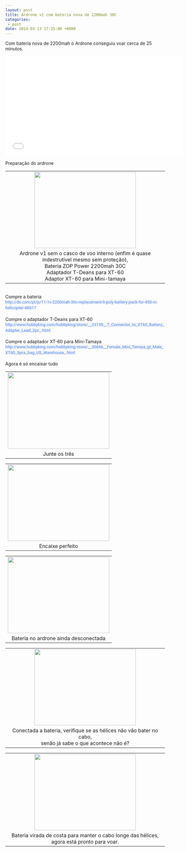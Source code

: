 ```yaml
---
layout: post
title: Ardrone v1 com bateria nova de 2200mah 30C 
categories:
 - post
date: 2014-03-13 17:25:00 +0000
---
```


<div class="separator" style="clear: both; text-align: center;">
</div>

Com bateria nova de 2200mah o Ardrone conseguiu voar cerca de 25 minutos.  

  

<a name="more"></a>  
  

  

<iframe allowfullscreen="" frameborder="0" height="315" src="//www.youtube.com/embed/F0mU7U2HaUQ" width="560"></iframe>

  

  

Preparação do ardrone  

  

<table align="center" cellpadding="0" cellspacing="0" class="tr-caption-container" style="margin-left: auto; margin-right: auto; text-align: center;"><tbody>
<tr><td style="text-align: center;"><a href="http://3.bp.blogspot.com/-xpF8oChc8KA/UyHngR6VrkI/AAAAAAAApNY/L3XMm8KyAgI/s1600/IMG_20140313_120756.jpg" imageanchor="1" style="margin-left: auto; margin-right: auto;"><img border="0" height="240" src="http://3.bp.blogspot.com/-xpF8oChc8KA/UyHngR6VrkI/AAAAAAAApNY/L3XMm8KyAgI/s1600/IMG_20140313_120756.jpg" width="320"/></a></td></tr>
<tr><td class="tr-caption" style="text-align: center;">Ardrone v1 sem o casco de voo interno (enfim é quase indestrutível mesmo sem proteção),<br/>
Bateria ZOP Power 2200mah 30C<br/>
Adaptador T-Deans para XT-60<br/>
Adaptor XT-60 para Mini-tamaya</td></tr>
</tbody></table>

<div>
<br/></div>

<div>
Compre a bateria</div>

<div>
<a class="ot-anchor aaTEdf" href="http://dx.com/pt/p/11-1v-2200mah-30c-replacement-li-poly-battery-pack-for-450-rc-helicopter-48617" rel="nofollow" style="-webkit-transition: color 0.218s; background-color: whitesmoke; color: #427fed; cursor: pointer; font-family: Roboto, arial, sans-serif; font-size: 13px; line-height: 18.200000762939453px; text-decoration: none; transition: color 0.218s;" target="_blank">http://dx.com/pt/p/11-1v-2200mah-30c-replacement-li-poly-battery-pack-for-450-rc-helicopter-48617</a><br/>
<br/>
Compre o adaptador T-Deans para XT-60<br/>
<a class="ot-anchor aaTEdf" href="http://www.hobbyking.com/hobbyking/store/__23159__T_Connector_to_XT60_Battery_Adapter_Lead_2pc_.html" rel="nofollow" style="-webkit-transition: color 0.218s; background-color: whitesmoke; color: #427fed; cursor: pointer; font-family: Roboto, arial, sans-serif; font-size: 13px; line-height: 18.200000762939453px; text-decoration: none; transition: color 0.218s;" target="_blank">http://www.hobbyking.com/hobbyking/store/__23159__T_Connector_to_XT60_Battery_Adapter_Lead_2pc_.html</a><br/>
<br/>
Compre o adaptador XT-60 para Mini-Tamaya<br/>
<a class="ot-anchor aaTEdf" href="http://www.hobbyking.com/hobbyking/store/__30666__Female_Mini_Tamiya_gt_Male_XT60_3pcs_bag_US_Warehouse_.html" rel="nofollow" style="-webkit-transition: color 0.218s; background-color: whitesmoke; color: #427fed; cursor: pointer; font-family: Roboto, arial, sans-serif; font-size: 13px; line-height: 18.200000762939453px; text-decoration: none; transition: color 0.218s;" target="_blank">http://www.hobbyking.com/hobbyking/store/__30666__Female_Mini_Tamiya_gt_Male_XT60_3pcs_bag_US_Warehouse_.html</a><span style="background-color: whitesmoke; color: #404040; font-family: Roboto, arial, sans-serif; font-size: 13px; line-height: 18.200000762939453px;">﻿</span><br/>
<br/>
Agora é só encaixar tudo</div>

<table align="center" cellpadding="0" cellspacing="0" class="tr-caption-container" style="margin-left: auto; margin-right: auto; text-align: center;"><tbody>
<tr><td style="text-align: center;"><a href="http://4.bp.blogspot.com/-QHz2yiqaZxM/UyHo4m5LxLI/AAAAAAAApNk/RqbkK_TMLbw/s1600/IMG_20140313_120857.jpg" imageanchor="1" style="margin-left: auto; margin-right: auto;"><img border="0" height="240" src="http://4.bp.blogspot.com/-QHz2yiqaZxM/UyHo4m5LxLI/AAAAAAAApNk/RqbkK_TMLbw/s1600/IMG_20140313_120857.jpg" width="320"/></a></td></tr>
<tr><td class="tr-caption" style="text-align: center;">Junte os três</td></tr>
</tbody></table>

<table align="center" cellpadding="0" cellspacing="0" class="tr-caption-container" style="margin-left: auto; margin-right: auto; text-align: center;"><tbody>
<tr><td style="text-align: center;"><a href="http://3.bp.blogspot.com/-HEGNSJn0RRg/UyHpEMvH3HI/AAAAAAAApNs/TpZL3JMurmc/s1600/IMG_20140313_120930.jpg" imageanchor="1" style="margin-left: auto; margin-right: auto;"><img border="0" height="240" src="http://3.bp.blogspot.com/-HEGNSJn0RRg/UyHpEMvH3HI/AAAAAAAApNs/TpZL3JMurmc/s1600/IMG_20140313_120930.jpg" width="320"/></a></td></tr>
<tr><td class="tr-caption" style="text-align: center;">Encaixe perfeito</td></tr>
</tbody></table>

<table align="center" cellpadding="0" cellspacing="0" class="tr-caption-container" style="margin-left: auto; margin-right: auto; text-align: center;"><tbody>
<tr><td style="text-align: center;"><a href="http://4.bp.blogspot.com/-14qM71uJhKw/UyHpSqwN9aI/AAAAAAAApN0/UBmJKmhoo5E/s1600/IMG_20140313_121015.jpg" imageanchor="1" style="margin-left: auto; margin-right: auto;"><img border="0" height="240" src="http://4.bp.blogspot.com/-14qM71uJhKw/UyHpSqwN9aI/AAAAAAAApN0/UBmJKmhoo5E/s1600/IMG_20140313_121015.jpg" width="320"/></a></td></tr>
<tr><td class="tr-caption" style="text-align: center;">Bateria no ardrone ainda desconectada</td></tr>
</tbody></table>

<table align="center" cellpadding="0" cellspacing="0" class="tr-caption-container" style="margin-left: auto; margin-right: auto; text-align: center;"><tbody>
<tr><td style="text-align: center;"><a href="http://3.bp.blogspot.com/-4nniQMWxPCw/UyHpcGske_I/AAAAAAAApN8/EDRDUWd3zRY/s1600/IMG_20140313_121109.jpg" imageanchor="1" style="margin-left: auto; margin-right: auto;"><img border="0" height="240" src="http://3.bp.blogspot.com/-4nniQMWxPCw/UyHpcGske_I/AAAAAAAApN8/EDRDUWd3zRY/s1600/IMG_20140313_121109.jpg" width="320"/></a></td></tr>
<tr><td class="tr-caption" style="text-align: center;">Conectada a bateria, verifique se as hélices não vão bater no cabo,<br/>
senão já sabe o que acontece não é?</td></tr>
</tbody></table>

<table align="center" cellpadding="0" cellspacing="0" class="tr-caption-container" style="margin-left: auto; margin-right: auto; text-align: center;"><tbody>
<tr><td style="text-align: center;"><a href="http://2.bp.blogspot.com/-zmL5IG65Pok/UyHpwFfTLMI/AAAAAAAApOE/cXT5CT8GHJM/s1600/IMG_20140313_121225.jpg" imageanchor="1" style="margin-left: auto; margin-right: auto;"><img border="0" height="240" src="http://2.bp.blogspot.com/-zmL5IG65Pok/UyHpwFfTLMI/AAAAAAAApOE/cXT5CT8GHJM/s1600/IMG_20140313_121225.jpg" width="320"/></a></td></tr>
<tr><td class="tr-caption" style="text-align: center;">Bateria virada de costa para manter o cabo longe das hélices, agora está pronto para voar.</td></tr>
</tbody></table>

<div>
<br/>
<br/>
<br/>
<br/>
<br/>
<div>
<br/></div>
<div>
<br/></div>
</div>